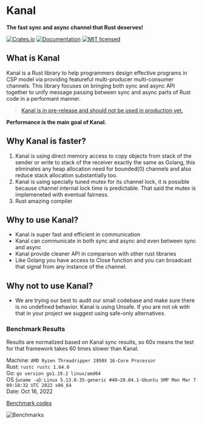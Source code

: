 # Kanal
**The fast sync and async channel that Rust deserves!**

[![Crates.io][crates-badge]][crates-url]
[![Documentation][doc-badge]][doc-url]
[![MIT licensed][mit-badge]][mit-url]

[crates-badge]: https://img.shields.io/crates/v/kanal.svg
[crates-url]: https://crates.io/crates/kanal
[mit-badge]: https://img.shields.io/badge/license-MIT-blue.svg
[mit-url]: https://github.com/fereidani/kanal/blob/master/LICENSE
[doc-badge]: https://docs.rs/kanal/badge.svg
[doc-url]: https://docs.rs/kanal

## What is Kanal
Kanal is a Rust library to help programmers design effective programs in CSP model via providing featureful multi-producer multi-consumer channels.
This library focuses on bringing both sync and async API together to unify message passing between sync and async parts of Rust code in a performant manner.

> [Kanal is in pre-release and should not be used in production yet.](https://crates.io/crates/kanal)

**Performance is the main goal of Kanal.**

## Why Kanal is faster?
1. Kanal is using direct memory access to copy objects from stack of the sender or write to stack of the receiver exactly the same as Golang, this eliminates any heap allocation need for bounded(0) channels and also reduce stack allocation substantially too.
2. Kanal is using specially tuned mutex for its channel lock, it is possible because channel internal lock time is predictable. That said the mutex is implemeneted with eventual fairness.
3. Rust amazing compiler

## Why to use Kanal?

* Kanal is super fast and efficient in communication
* Kanal can communicate in both sync and async and even between sync and async
* Kanal provide cleaner API in comparison with other rust libraries
* Like Golang you have access to Close function and you can broadcast that signal from any instance of the channel.

## Why not to use Kanal?

* We are trying our best to audit our small codebase and make sure there is no undefined behavior. Kanal is using Unsafe. If you are not ok with that in your project we suggest using safe-only alternatives.


### Benchmark Results
Results are normalized based on Kanal sync results, so 60x means the test for that framework takes 60 times slower than Kanal.

Machine: `AMD Ryzen Threadripper 2950X 16-Core Processor`<br />
Rust: `rustc rustc 1.64.0`<br />
Go: `go version go1.19.2 linux/amd64`<br />
OS (`uname -a`): `Linux 5.13.0-35-generic #40~20.04.1-Ubuntu SMP Mon Mar 7 09:18:32 UTC 2022 x86_64`<br />
Date: Oct 16, 2022

[Benchmark codes](https://github.com/fereidani/rust-channel-benchmarks)

![Benchmarks](https://i.imgur.com/gHfk5fy.png)

